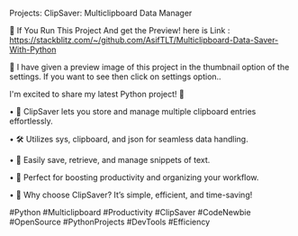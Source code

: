 Projects: ClipSaver: Multiclipboard Data Manager 

🔗 If You Run This Project And get the Preview! here is Link : https://stackblitz.com/~/github.com/AsifTLT/Multiclipboard-Data-Saver-With-Python

🎉 I have given a preview image of this project in the thumbnail option of the settings. If you want to see then click on settings option..

I'm excited to share my latest Python project! 🎉

• 🔗 ClipSaver lets you store and manage multiple clipboard entries effortlessly.

• 🛠️ Utilizes sys, clipboard, and json for seamless data handling.

• 💾 Easily save, retrieve, and manage snippets of text.

• 🚀 Perfect for boosting productivity and organizing your workflow.

• 🌟 Why choose ClipSaver? It’s simple, efficient, and time-saving!


#Python #Multiclipboard #Productivity #ClipSaver #CodeNewbie #OpenSource #PythonProjects #DevTools #Efficiency







